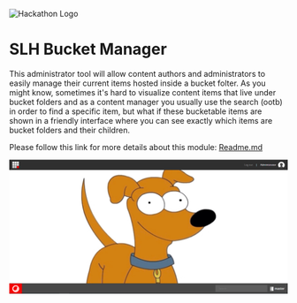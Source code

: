 ![Hackathon Logo](documentation/images/hackathon.png?raw=true "Hackathon Logo")

# SLH Bucket Manager

This administrator tool will allow content authors and administrators to easily manage their current items hosted inside a bucket folter. 
As you might know, sometimes it's hard to visualize content items that live under bucket folders and as a content manager you usually use the search (ootb) in order to find a specific item, but what if these bucketable items are shown in a friendly interface where you can see exactly which items are bucket folders and their children.

Please follow this link for more details about this module: [Readme.md](documentation)

![Santa's Little Helper](documentation/images/desktop.png?raw=true "SLH Bucket Manager")
